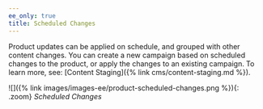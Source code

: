 ```yaml
---
ee_only: true
title: Scheduled Changes
---
```


Product updates can be applied on schedule, and grouped with other content changes. You can create a new campaign based on scheduled changes to the product, or apply the changes to an existing campaign. To learn more, see: [Content Staging]({% link cms/content-staging.md %}).

![]({% link images/images-ee/product-scheduled-changes.png %}){: .zoom}
*Scheduled Changes*
